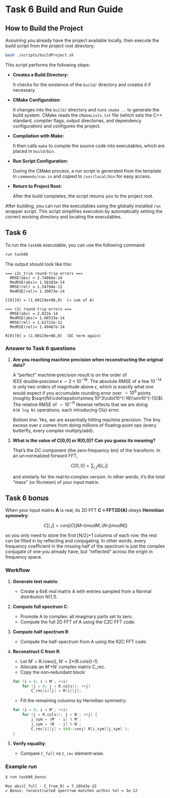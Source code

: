 # Task 6 Build and Run Guide

## How to Build the Project

Assuming you already have the project available locally, then execute the build script from the project root directory:

```bash
bash ./scripts/buildProject.sh
```

This script performs the following steps:

- **Creates a Build Directory:**

  It checks for the existence of the `build/` directory and creates it if necessary.

- **CMake Configuration:**

  It changes into the `build/` directory and runs `cmake ..` to generate the build system. CMake reads the `CMakeLists.txt` file (which sets the C++ standard, compiler flags, output directories, and dependency configuration) and configures the project.

- **Compilation with Make:**

  It then calls `make` to compile the source code into executables, which are placed in `build/bin`.

- **Run Script Configuration:**

  During the CMake process, a run script is generated from the template in `commands/run.in` and copied to `/usr/local/bin` for easy access.

- **Return to Project Root:**

  After the build completes, the script returns you to the project root.

After building, you can run the executables using the globally installed `run` wrapper script. This script simplifies execution by automatically setting the correct working directory and locating the executables.

## Task 6

To run the `task06` executable, you can use the following command:

```bash
run task06
```

The output should look like this:

```plaintext
=== c2c_trim round‑trip errors ===
  RMSE(abs) = 2.74066e-14
  MedRSE(abs)= 1.58103e-14
  RMSE(rel) = 1.54794e-11
  MedRSE(rel)= 1.39873e-14

C[0][0] = (1.00119e+06,0)  (≈ sum of A)

=== r2c round‑trip errors ===
  RMSE(abs) = 2.822e-14
  MedRSE(abs)= 1.66533e-14
  RMSE(rel) = 1.62722e-11
  MedRSE(rel)= 1.49467e-14

R[0][0] = (1.00119e+06,0)  (DC term again)

```

### Answer to Task 6 questions

1. **Are you reaching machine precision when reconstructing the original data?**

    A “perfect” machine‐precision result is on the order of IEEE double‑precision $\epsilon \sim 2 \times 10^{-16}$. The absolute RMSE of a few $10^{-14}$ is only two orders of magnitude above $\epsilon$, which is exactly what one would expect if you accumulate rounding error over $\sim 10^6$ points (roughly $\sqrt{N}\cdot\epsilon\simeq 10^3\cdot10^{-16}\sim10^{-13}$). The relative RMSE of $\sim 10^{-11}$ likewise reflects that we are doing `O(N log N)` operations, each introducing O($\epsilon$) error.

    Bottom line: Yes, we are essentially hitting machine precision. The tiny excess over $\epsilon$ comes from doing millions of floating‑point ops (every butterfly, every complex multiply/add).

2. **What is the value of C[0,0] or R[0,0]? Can you guess its meaning?**

    That’s the DC component (the zero‐frequency bin) of the transform. In an un‐normalized forward FFT,

    $$C[0,0] = \sum_{i,j} A[i,j]$$

    and similarly for the real‐to‐complex version. In other words, it’s the total “mass” (or N×mean) of your input matrix.

## Task 6 bonus

When your input matrix **A** is real, its 2D FFT **C = FFT2D(A)** obeys **Hermitian symmetry**:

```math
C[i,j] = conj( C[(M–i) mod M, (N–j) mod N] )
```

so you only need to store the first ⌊N/2⌋+1 columns of each row; the rest can be filled in by reflecting and conjugating. In other words, every frequency coefficient in the missing half of the spectrum is just the complex conjugate of one you already have, but “reflected” across the origin in frequency space.

### Workflow

1. **Generate test matrix**:

    - Create a 6x6 real matrix A with entries sampled from a Normal distribution N(1,1).

2. **Compute full spectrum C**:

    - Promote A to complex: all imaginary parts set to zero.
    - Compute the full 2D FFT of A using the C2C FFT code.

3. **Compute half spectrum R**:

    - Compute the half-spectrum from A using the R2C FFT code.

4. **Reconstruct C from R**:

    - Let M′ = R.rows(), N′ = 2*(R.cols()–1).
    - Allocate an M′×N′ complex matrix C_rec.
    - Copy the non‑redundant block:

    ```cpp
    for (i = 0; i < M′; ++i)
        for (j = 0; j < R.cols(); ++j)
            C_rec[i][j] = R[i][j];
    ```

    - Fill the remaining columns by Hermitian symmetry:

    ```cpp
    for (i = 0; i < M′; ++i)
        for (j = R.cols(); j < N′; ++j) {
            i_sym = (M′ - i) % M′;
            j_sym = (N′ - j) % N′;
            C_rec[i][j] = std::conj( R[i_sym][j_sym] );
    }
    ```

5. **Verify equality**:

    - Compare `C_full` vs `C_rec` element‑wise.


### Example run

```bash
$ run task06_bonus
```

```plaintext
Max abs(C_full - C_from_R) = 7.10543e-15
✔ Bonus: reconstructed spectrum matches within tol = 1e-12
```